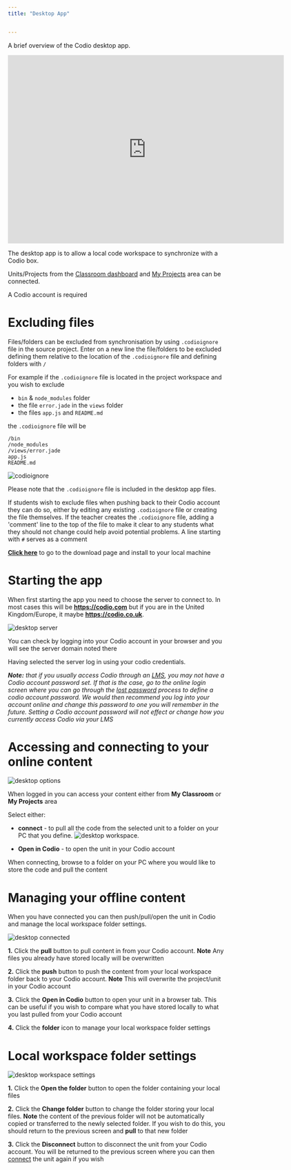 ```yaml
---
title: "Desktop App"


---
```

A brief overview of the Codio desktop app.

<iframe src="https://player.vimeo.com/video/273506364" width="640" height="436" frameborder="0" webkitallowfullscreen mozallowfullscreen allowfullscreen></iframe>

The desktop app is to allow a local code workspace to synchronize with a Codio box.

Units/Projects from the [Classroom dashboard](/studentview/#my-classroom) and [My Projects](/studentview/#creating-projects) area can be connected.

A Codio account is required

<a name="codioignore"></a>

# Excluding files
Files/folders can be excluded from synchronisation by using `.codioignore` file in the source project.
Enter on a new line the file/folders to be excluded defining them relative to the location of the `.codioignore` file and defining folders with `/`

For example if the `.codioignore` file is located in the project workspace and you wish to exclude

- `bin` & `node_modules` folder
- the file `error.jade` in the `views` folder
- the files `app.js` and `README.md`

the `.codioignore` file will be

```
/bin
/node_modules
/views/error.jade
app.js
README.md
```
![codioignore](/img/codioignore.png)

Please note that the `.codioignore` file is included in the desktop app files.

If students wish to exclude files when pushing back to their Codio account they can do so, either by editing any existing `.codioignore` file or creating the file themselves. If the teacher creates the `.codioignore` file, adding a 'comment' line to the top of the file to make it clear to any students what they should not change could help avoid potential problems.
A line starting with `#` serves as a comment

**[Click here](https://www.codio.com/download)** to go to the download page and install to your local machine

# Starting the app
When first starting the app you need to choose the server to connect to. In most cases this will be **https://codio.com** but if you are in the United Kingdom/Europe, it maybe **https://codio.co.uk**.

![desktop server](/img/desktop_server.png)

You can check by logging into your Codio account in your browser and you will see the server domain noted there

Having selected the server log in using your codio credentials.

<i>**Note:** that if you usually access Codio through an [LMS](/courses/lti1_0/), you may not have a Codio account password set. If that is the case, go to the online login screen where you can go through the [lost password](/dashboard/account/#forgot-your-password) process to define a codio account password. We would then recommend you log into your account online and change this password to one you will remember in the future.  Setting a Codio account password will not effect or change how you currently access Codio via your LMS</i>

<a name="connect"></a>
# Accessing and connecting to your online content
![desktop options](/img/desktop_options.png)

When logged in you can access your content either from **My Classroom** or **My Projects** area

Select either:

- **connect** - to pull all the code from the selected unit to a folder on your PC that you define.
![desktop workspace](/img/desktop_workspace.png).

- **Open in Codio** - to open the unit in your Codio account

When connecting, browse to a folder on your PC where you would like to store the code and pull the content

# Managing your offline content
When you have connected you can then push/pull/open the unit in Codio and manage the local workspace folder settings.

![desktop connected](/img/desktop_connected.png)

**1.** Click the **pull** button to pull content in from your Codio account. **Note** Any files you already have stored locally will be overwritten

**2.** Click the **push** button to push the content from your local workspace folder back to your Codio account. **Note** This will overwrite the project/unit in your Codio account

**3.** Click the **Open in Codio** button to open your unit in a browser tab. This can be useful if you wish to compare what you have stored locally to what you last pulled from your Codio account

**4.** Click the **folder** icon to manage your local workspace folder settings

# Local workspace folder settings

![desktop workspace settings](/img/desktop_worspacesettings.png)

**1.** Click the **Open the folder** button to open the folder containing your local files

**2.** Click the **Change folder** button to change the folder storing your local files. **Note** the content of the previous folder will not be automatically copied or transferred to the newly selected folder. If you wish to do this, you should return to the previous screen and **pull** to that new folder

**3.** Click the **Disconnect** button to disconnect the unit from your Codio account. You will be returned to the previous screen where you can then [connect](/dashboard/desktop%20app/#accessing-and-connecting-to-your-online-content) the unit again if you wish